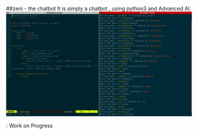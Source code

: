 ##zeni - the chatbot
    It is simply a chatbot , using python3 and Advanced AI.
    ![alt tag](https://raw.githubusercontent.com/codeezer/zeni/master/sChecker/spell.jpg)

: Work on Progress
